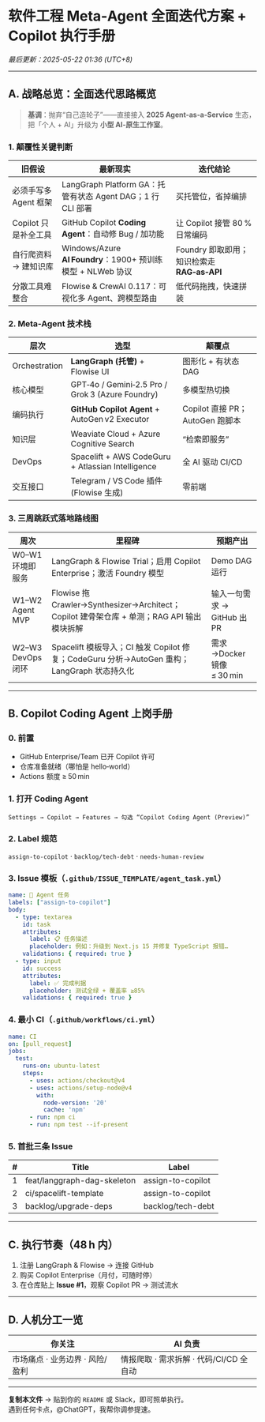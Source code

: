 
# 软件工程 Meta‑Agent 全面迭代方案 + Copilot 执行手册  
*最后更新：2025-05-22 01:36 (UTC+8)*  

---

## A. 战略总览：全面迭代思路概览  

> **基调**：抛弃“自己造轮子”——直接接入 **2025 Agent‑as‑a‑Service** 生态，把「个人 + AI」升级为 **小型 AI‑原生工作室**。

### 1. 颠覆性关键判断  

| 旧假设 | 最新现实 | 迭代结论 |
|---|---|---|
| 必须手写多 Agent 框架 | LangGraph Platform GA：托管有状态 Agent DAG；1 行 CLI 部署 | 买托管位，省掉编排 |
| Copilot 只是补全工具 | GitHub Copilot **Coding Agent**：自动修 Bug / 加功能 | 让 Copilot 接管 80 % 日常编码 |
| 自行爬资料 → 建知识库 | Windows/Azure **AI Foundry**：1900+ 预训练模型 + NLWeb 协议 | Foundry 即取即用；知识检索走 **RAG‑as‑API** |
| 分散工具难整合 | Flowise & CrewAI 0.117：可视化多 Agent、跨模型路由 | 低代码拖拽，快速拼装 |

### 2. Meta‑Agent 技术栈  

| 层次 | 选型 | 颠覆点 |
|---|---|---|
| Orchestration | **LangGraph (托管)** + Flowise UI | 图形化 + 有状态 DAG |
| 核心模型 | GPT‑4o / Gemini‑2.5 Pro / Grok 3 (Azure Foundry) | 多模型热切换 |
| 编码执行 | **GitHub Copilot Agent** + AutoGen v2 Executor | Copilot 直接 PR；AutoGen 跑脚本 |
| 知识层 | Weaviate Cloud + Azure Cognitive Search | “检索即服务” |
| DevOps | Spacelift + AWS CodeGuru + Atlassian Intelligence | 全 AI 驱动 CI/CD |
| 交互接口 | Telegram / VS Code 插件 (Flowise 生成) | 零前端 |

### 3. 三周跳跃式落地路线图  

| 周次 | 里程碑 | 预期产出 |
|---|---|---|
| W0–W1<br>环境即服务 | LangGraph & Flowise Trial；启用 Copilot Enterprise；激活 Foundry 模型 | Demo DAG 运行 |
| W1–W2<br>Agent MVP | Flowise 拖 Crawler→Synthesizer→Architect；Copilot 建骨架仓库 + 单测；RAG API 输出模块拆解 | 输入一句需求 → GitHub 出 PR |
| W2–W3<br>DevOps 闭环 | Spacelift 模板导入；CI 触发 Copilot 修复；CodeGuru 分析→AutoGen 重构；LangGraph 状态持久化 | 需求→Docker 镜像 ≤ 30 min |

---

## B. Copilot Coding Agent 上岗手册  

### 0. 前置  

- GitHub Enterprise/Team 已开 Copilot 许可  
- 仓库准备就绪（哪怕是 hello‑world）  
- Actions 额度 ≥ 50 min  

### 1. 打开 Coding Agent  

```
Settings → Copilot → Features → 勾选 “Copilot Coding Agent (Preview)”
```

### 2. Label 规范  

`assign-to-copilot` · `backlog/tech-debt` · `needs-human-review`

### 3. Issue 模板（`.github/ISSUE_TEMPLATE/agent_task.yml`）

```yaml
name: 🤖 Agent 任务
labels: ["assign-to-copilot"]
body:
  - type: textarea
    id: task
    attributes:
      label: 📋 任务描述
      placeholder: 例如：升级到 Next.js 15 并修复 TypeScript 报错…
    validations: { required: true }
  - type: input
    id: success
    attributes:
      label: ✅ 完成判据
      placeholder: 测试全绿 + 覆盖率 ≥85%
    validations: { required: true }
```

### 4. 最小 CI（`.github/workflows/ci.yml`）

```yaml
name: CI
on: [pull_request]
jobs:
  test:
    runs-on: ubuntu-latest
    steps:
      - uses: actions/checkout@v4
      - uses: actions/setup-node@v4
        with:
          node-version: '20'
          cache: 'npm'
      - run: npm ci
      - run: npm test --if-present
```

### 5. 首批三条 Issue  

| # | Title | Label |
|---|---|---|
| 1 | feat/langgraph-dag-skeleton | assign-to-copilot |
| 2 | ci/spacelift-template | assign-to-copilot |
| 3 | backlog/upgrade-deps | backlog/tech-debt |

---

## C. 执行节奏（48 h 内）  

1. 注册 LangGraph & Flowise → 连接 GitHub  
2. 购买 Copilot Enterprise（月付，可随时停）  
3. 在仓库贴上 **Issue #1**，观察 Copilot PR → 测试流水  

---

## D. 人机分工一览  

| 你关注 | AI 负责 |
|---|---|
| 市场痛点 · 业务边界 · 风险/盈利 | 情报爬取 · 需求拆解 · 代码/CI/CD 全自动 |

---

**复制本文件** → 贴到你的 `README` 或 Slack，即可照单执行。  
遇到任何卡点，@ChatGPT，我帮你调参提速。

